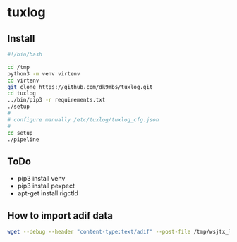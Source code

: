 # tuxlog

## Install
```bash
#!/bin/bash

cd /tmp
python3 -m venv virtenv
cd virtenv
git clone https://github.com/dk9mbs/tuxlog.git
cd tuxlog
../bin/pip3 -r requirements.txt
./setup
#
# configure manually /etc/tuxlog/tuxlog_cfg.json
#
cd setup
./pipeline
```


## ToDo

* pip3 install venv
* pip3 install pexpect
* apt-get install rigctld


## How to import adif data

```bash
wget --debug --header "content-type:text/adif" --post-file /tmp/wsjtx_log.adi -O - http://localhost:8081/api/v1.0/tuxlog/LogLogs?logbook_id=dk9mbs 
```
